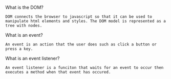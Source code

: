 

What is the DOM?

	DOM connects the browser to javascript so that it can be used to manipulate html elements and styles. The DOM model is represented as a tree with nodes.  


What is an event?

	An event is an action that the user does such as click a button or press a key. 

What is an event listener?

	An event listener is a funciton that waits for an event to occur then executes a method when that event has occured. 